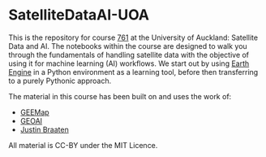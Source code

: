 # SatelliteDataAI-UOA
This is the repository for course [761](https://courseoutline.auckland.ac.nz/dco/course/GEOG/761/1255) at the University of Auckland: Satellite Data and AI. The notebooks within the course are designed to walk you through the fundamentals of handling satellite data with the objective of using it for machine learning (AI) workflows.  We start out by using [Earth Engine](https://earthengine.google.com/) in a Python environment as a learning tool, before then transferring to a purely Pythonic approach. 

The material in this course has been built on and uses the work of:
- [GEEMap](https://github.com/gee-community/geemap)
- [GEOAI](https://github.com/opengeos/geoai)
- [Justin Braaten](https://github.com/jdbcode)

All material is CC-BY under the MIT Licence.
